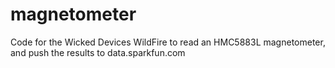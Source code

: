 # magnetometer
Code for the Wicked Devices WildFire  to read an HMC5883L magnetometer, and push the results to data.sparkfun.com
